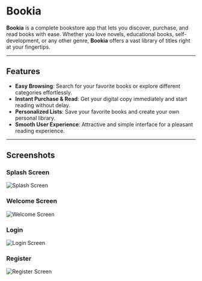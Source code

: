 # Bookia

**Bookia** is a complete bookstore app that lets you discover, purchase, and read books with ease. Whether you love novels, educational books, self-development, or any other genre, **Bookia** offers a vast library of titles right at your fingertips.

---

## Features

- **Easy Browsing**: Search for your favorite books or explore different categories effortlessly.
- **Instant Purchase & Read**: Get your digital copy immediately and start reading without delay.
- **Personalized Lists**: Save your favorite books and create your own personal library.
- **Smooth User Experience**: Attractive and simple interface for a pleasant reading experience.

---

## Screenshots

### Splash Screen
![Splash Screen](assets/images/image_splash.png)

### Welcome Screen
![Welcome Screen](assets/images/image_welcome.png)

### Login
![Login Screen](assets/images/image_login.png)

### Register
![Register Screen](assets/images/image_register.png)
